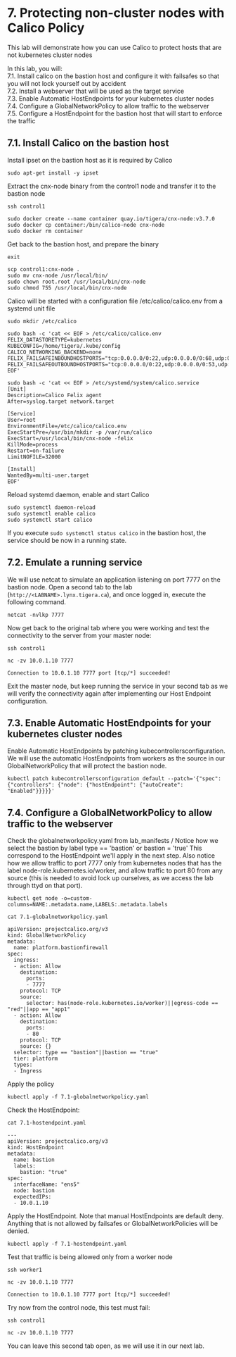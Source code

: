 # 7. Protecting non-cluster nodes with Calico Policy

This lab will demonstrate how you can use Calico to protect hosts that are not kubernetes cluster nodes

In this lab, you will: \
7.1. Install calico on the bastion host and configure it with failsafes so that you will not lock yourself out by accident\
7.2. Install a webserver that will be used as the target service \
7.3. Enable Automatic HostEndpoints for your kubernetes cluster nodes \
7.4. Configure a GlobalNetworkPolicy to allow traffic to the webserver \
7.5. Configure a HostEndpoint for the bastion host that will start to enforce the traffic

## 7.1. Install Calico on the bastion host

Install ipset on the bastion host as it is required by Calico 

```
sudo apt-get install -y ipset
```

Extract the cnx-node binary from the control1 node and transfer it to the bastion node

```
ssh control1
```
```
sudo docker create --name container quay.io/tigera/cnx-node:v3.7.0
sudo docker cp container:/bin/calico-node cnx-node
sudo docker rm container
```

Get back to the bastion host, and prepare the binary

```
exit
```
```
scp control1:cnx-node .
sudo mv cnx-node /usr/local/bin/
sudo chown root.root /usr/local/bin/cnx-node
sudo chmod 755 /usr/local/bin/cnx-node
```

Calico will be started with a configuration file /etc/calico/calico.env from a systemd unit file

```
sudo mkdir /etc/calico
```
```
sudo bash -c 'cat << EOF > /etc/calico/calico.env      
FELIX_DATASTORETYPE=kubernetes
KUBECONFIG=/home/tigera/.kube/config
CALICO_NETWORKING_BACKEND=none
FELIX_FAILSAFEINBOUNDHOSTPORTS="tcp:0.0.0.0/0:22,udp:0.0.0.0/0:68,udp:0.0.0.0/0:53,tcp:0.0.0.0/0:179"
FELIX_FAILSAFEOUTBOUNDHOSTPORTS="tcp:0.0.0.0/0:22,udp:0.0.0.0/0:53,udp:0.0.0.0/0:67,tcp:0.0.0.0/0:179,tcp:0.0.0.0/0:6443"
EOF'
```
```
sudo bash -c 'cat << EOF > /etc/systemd/system/calico.service
[Unit]
Description=Calico Felix agent
After=syslog.target network.target

[Service]
User=root
EnvironmentFile=/etc/calico/calico.env
ExecStartPre=/usr/bin/mkdir -p /var/run/calico
ExecStart=/usr/local/bin/cnx-node -felix
KillMode=process
Restart=on-failure
LimitNOFILE=32000

[Install]
WantedBy=multi-user.target
EOF'
```

Reload systemd daemon, enable and start Calico

```
sudo systemctl daemon-reload
sudo systemctl enable calico
sudo systemctl start calico
```

If you execute `sudo systemctl status calico` in the bastion host, the service should be now in a running state.

## 7.2. Emulate a running service

We will use netcat to simulate an application listening on port 7777 on the bastion node. Open a second tab to the lab (`http://<LABNAME>.lynx.tigera.ca`), and once logged in, execute the following command.

```
netcat -nvlkp 7777
```

Now get back to the original tab where you were working and test the connectivity to the server from your master node:

```
ssh control1
```
```
nc -zv 10.0.1.10 7777
```
```
Connection to 10.0.1.10 7777 port [tcp/*] succeeded!
```

Exit the master node, but keep running the service in your second tab as we will verify the connectivity again after implementing our Host Endpoint configuration.

## 7.3. Enable Automatic HostEndpoints for your kubernetes cluster nodes

Enable Automatic HostEndpoints by patching kubecontrollersconfiguration. 
We will use the automatic HostEndpoints from workers as the source in our GlobalNetworkPolicy that will protect the bastion node.

```
kubectl patch kubecontrollersconfiguration default --patch='{"spec": {"controllers": {"node": {"hostEndpoint": {"autoCreate": "Enabled"}}}}}'
```

## 7.4. Configure a GlobalNetworkPolicy to allow traffic to the webserver

Check the globalnetworkpolicy.yaml from lab_manifests /
Notice how we select the bastion by label type == 'bastion' or bastion = 'true'
This correspond to the HostEndpoint we'll apply in the next step.
Also notice how we allow traffic to port 7777 only from kubernetes nodes that has the label node-role.kubernetes.io/worker, and allow traffic to port 80 from any source (this is needed to avoid lock up ourselves, as we access the lab through ttyd on that port).

```
kubectl get node -o=custom-columns=NAME:.metadata.name,LABELS:.metadata.labels
```
```
cat 7.1-globalnetworkpolicy.yaml
```
```
apiVersion: projectcalico.org/v3
kind: GlobalNetworkPolicy
metadata:
  name: platform.bastionfirewall
spec:
  ingress:
  - action: Allow
    destination:
      ports:
      - 7777
    protocol: TCP
    source:
      selector: has(node-role.kubernetes.io/worker)||egress-code == "red"||app == "app1"
  - action: Allow
    destination:
      ports:
      - 80
    protocol: TCP
    source: {}
  selector: type == "bastion"||bastion == "true"
  tier: platform
  types:
  - Ingress
```

Apply the policy

```
kubectl apply -f 7.1-globalnetworkpolicy.yaml
```

Check the HostEndpoint:

```
cat 7.1-hostendpoint.yaml
```
```
---
apiVersion: projectcalico.org/v3
kind: HostEndpoint
metadata:
  name: bastion
  labels:
    bastion: "true"
spec:
  interfaceName: "ens5"
  node: bastion
  expectedIPs:
  - 10.0.1.10
```

Apply the HostEndpoint. Note that manual HostEndpoints are default deny. Anything that is not allowed by failsafes or GlobalNetworkPolicies will be denied.

```
kubectl apply -f 7.1-hostendpoint.yaml
```

Test that traffic is being allowed only from a worker node

```
ssh worker1
```
```
nc -zv 10.0.1.10 7777
```
```
Connection to 10.0.1.10 7777 port [tcp/*] succeeded!
```

Try now from the control node, this test must fail:

```
ssh control1
```
```
nc -zv 10.0.1.10 7777
```

You can leave this second tab open, as we will use it in our next lab.
